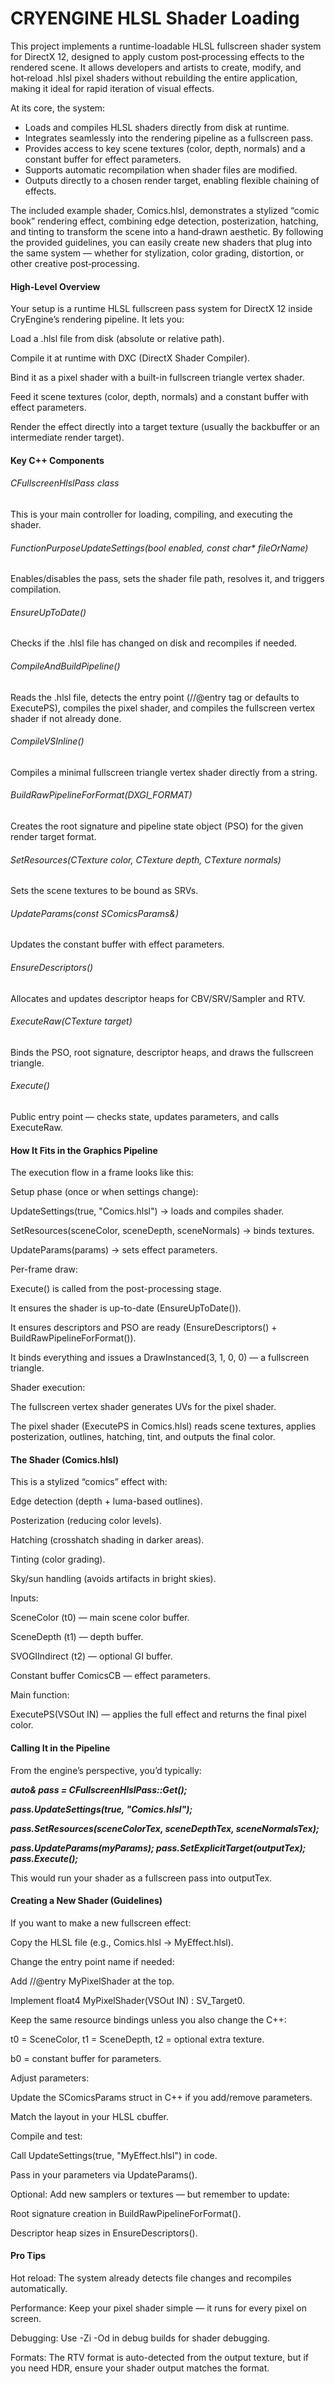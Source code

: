 # CRYENGINE HLSL Shader Loading

This project implements a runtime-loadable HLSL fullscreen shader system for DirectX 12, designed to apply custom post‑processing effects to the rendered scene. It allows developers and artists to create, modify, and hot‑reload .hlsl pixel shaders without rebuilding the entire application, making it ideal for rapid iteration of visual effects.



At its core, the system:



* Loads and compiles HLSL shaders directly from disk at runtime.
* Integrates seamlessly into the rendering pipeline as a fullscreen pass.
* Provides access to key scene textures (color, depth, normals) and a constant buffer for effect parameters.
* Supports automatic recompilation when shader files are modified.
* Outputs directly to a chosen render target, enabling flexible chaining of effects.



The included example shader, Comics.hlsl, demonstrates a stylized “comic book” rendering effect, combining edge detection, posterization, hatching, and tinting to transform the scene into a hand‑drawn aesthetic. By following the provided guidelines, you can easily create new shaders that plug into the same system — whether for stylization, color grading, distortion, or other creative post‑processing.



#### High-Level Overview



Your setup is a runtime HLSL fullscreen pass system for DirectX 12 inside CryEngine’s rendering pipeline. It lets you:



Load a .hlsl file from disk (absolute or relative path).



Compile it at runtime with DXC (DirectX Shader Compiler).



Bind it as a pixel shader with a built-in fullscreen triangle vertex shader.



Feed it scene textures (color, depth, normals) and a constant buffer with effect parameters.



Render the effect directly into a target texture (usually the backbuffer or an intermediate render target).



#### Key C++ Components



###### CFullscreenHlslPass class



This is your main controller for loading, compiling, and executing the shader.



###### FunctionPurposeUpdateSettings(bool enabled, const char\* fileOrName)



Enables/disables the pass, sets the shader file path, resolves it, and triggers compilation.



###### EnsureUpToDate()



Checks if the .hlsl file has changed on disk and recompiles if needed.



###### CompileAndBuildPipeline()



Reads the .hlsl file, detects the entry point (//@entry tag or defaults to ExecutePS), compiles the pixel shader, and compiles the fullscreen vertex shader if not already done.



###### CompileVSInline()



Compiles a minimal fullscreen triangle vertex shader directly from a string.



###### BuildRawPipelineForFormat(DXGI\_FORMAT)



Creates the root signature and pipeline state object (PSO) for the given render target format.



###### SetResources(CTexture color, CTexture depth, CTexture normals)



Sets the scene textures to be bound as SRVs.



###### UpdateParams(const SComicsParams\&)



Updates the constant buffer with effect parameters.



###### EnsureDescriptors()



Allocates and updates descriptor heaps for CBV/SRV/Sampler and RTV.



###### ExecuteRaw(CTexture target)



Binds the PSO, root signature, descriptor heaps, and draws the fullscreen triangle.



###### Execute()



Public entry point — checks state, updates parameters, and calls ExecuteRaw.



#### How It Fits in the Graphics Pipeline



The execution flow in a frame looks like this:



Setup phase (once or when settings change):



UpdateSettings(true, "Comics.hlsl") → loads and compiles shader.



SetResources(sceneColor, sceneDepth, sceneNormals) → binds textures.



UpdateParams(params) → sets effect parameters.



Per-frame draw:



Execute() is called from the post-processing stage.



It ensures the shader is up-to-date (EnsureUpToDate()).



It ensures descriptors and PSO are ready (EnsureDescriptors() + BuildRawPipelineForFormat()).



It binds everything and issues a DrawInstanced(3, 1, 0, 0) — a fullscreen triangle.



Shader execution:



The fullscreen vertex shader generates UVs for the pixel shader.



The pixel shader (ExecutePS in Comics.hlsl) reads scene textures, applies posterization, outlines, hatching, tint, and outputs the final color.



#### The Shader (Comics.hlsl)



This is a stylized “comics” effect with:



Edge detection (depth + luma-based outlines).



Posterization (reducing color levels).



Hatching (crosshatch shading in darker areas).



Tinting (color grading).



Sky/sun handling (avoids artifacts in bright skies).



Inputs:



SceneColor (t0) — main scene color buffer.



SceneDepth (t1) — depth buffer.



SVOGIIndirect (t2) — optional GI buffer.



Constant buffer ComicsCB — effect parameters.



Main function:



ExecutePS(VSOut IN) — applies the full effect and returns the final pixel color.



#### Calling It in the Pipeline



From the engine’s perspective, you’d typically:



***auto\& pass = CFullscreenHlslPass::Get();*** 



***pass.UpdateSettings(true, "Comics.hlsl");*** 



***pass.SetResources(sceneColorTex, sceneDepthTex, sceneNormalsTex);***



***pass.UpdateParams(myParams); pass.SetExplicitTarget(outputTex); pass.Execute();***



This would run your shader as a fullscreen pass into outputTex.



#### Creating a New Shader (Guidelines)



If you want to make a new fullscreen effect:



Copy the HLSL file (e.g., Comics.hlsl → MyEffect.hlsl).



Change the entry point name if needed:



Add //@entry MyPixelShader at the top.



Implement float4 MyPixelShader(VSOut IN) : SV\_Target0.



Keep the same resource bindings unless you also change the C++:



t0 = SceneColor, t1 = SceneDepth, t2 = optional extra texture.



b0 = constant buffer for parameters.



Adjust parameters:



Update the SComicsParams struct in C++ if you add/remove parameters.



Match the layout in your HLSL cbuffer.



Compile and test:



Call UpdateSettings(true, "MyEffect.hlsl") in code.



Pass in your parameters via UpdateParams().



Optional: Add new samplers or textures — but remember to update:



Root signature creation in BuildRawPipelineForFormat().



Descriptor heap sizes in EnsureDescriptors().



#### Pro Tips



Hot reload: The system already detects file changes and recompiles automatically.



Performance: Keep your pixel shader simple — it runs for every pixel on screen.



Debugging: Use -Zi -Od in debug builds for shader debugging.



Formats: The RTV format is auto-detected from the output texture, but if you need HDR, ensure your shader output matches the format.

